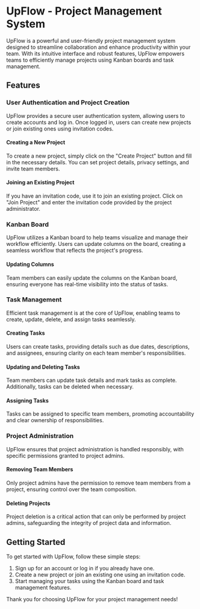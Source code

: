 # UpFlow - Project Management System

UpFlow is a powerful and user-friendly project management system designed to streamline collaboration and enhance productivity within your team. With its intuitive interface and robust features, UpFlow empowers teams to efficiently manage projects using Kanban boards and task management.

## Features

### User Authentication and Project Creation

UpFlow provides a secure user authentication system, allowing users to create accounts and log in. Once logged in, users can create new projects or join existing ones using invitation codes.

#### Creating a New Project
To create a new project, simply click on the "Create Project" button and fill in the necessary details. You can set project details, privacy settings, and invite team members.

#### Joining an Existing Project
If you have an invitation code, use it to join an existing project. Click on "Join Project" and enter the invitation code provided by the project administrator.

### Kanban Board

UpFlow utilizes a Kanban board to help teams visualize and manage their workflow efficiently. Users can update columns on the board, creating a seamless workflow that reflects the project's progress.

#### Updating Columns
Team members can easily update the columns on the Kanban board, ensuring everyone has real-time visibility into the status of tasks.

### Task Management

Efficient task management is at the core of UpFlow, enabling teams to create, update, delete, and assign tasks seamlessly.

#### Creating Tasks
Users can create tasks, providing details such as due dates, descriptions, and assignees, ensuring clarity on each team member's responsibilities.

#### Updating and Deleting Tasks
Team members can update task details and mark tasks as complete. Additionally, tasks can be deleted when necessary.

#### Assigning Tasks
Tasks can be assigned to specific team members, promoting accountability and clear ownership of responsibilities.

### Project Administration

UpFlow ensures that project administration is handled responsibly, with specific permissions granted to project admins.

#### Removing Team Members
Only project admins have the permission to remove team members from a project, ensuring control over the team composition.

#### Deleting Projects
Project deletion is a critical action that can only be performed by project admins, safeguarding the integrity of project data and information.

## Getting Started

To get started with UpFlow, follow these simple steps:

1. Sign up for an account or log in if you already have one.
2. Create a new project or join an existing one using an invitation code.
3. Start managing your tasks using the Kanban board and task management features.


Thank you for choosing UpFlow for your project management needs!